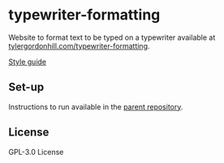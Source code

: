 # typewriter-formatting

Website to format text to be typed on a typewriter available at
[tylergordonhill.com/typewriter-formatting](https://tylergordonhill.com/typewriter-formatting).

[Style guide](https://github.com/TyHil/personal-website-styles)

## Set-up

Instructions to run available in the
[parent repository](https://github.com/TyHil/personal-website#set-up).

## License

GPL-3.0 License
